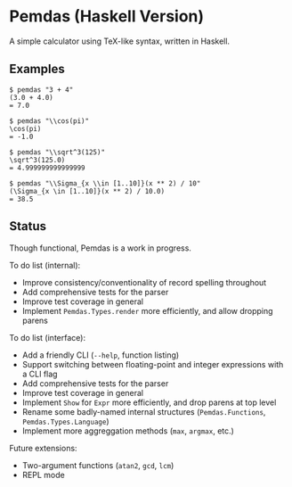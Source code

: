 # Pemdas (Haskell Version)

A simple calculator using TeX-like syntax, written in Haskell.

## Examples

```console
$ pemdas "3 + 4"
(3.0 + 4.0)
= 7.0

$ pemdas "\\cos(pi)"
\cos(pi)
= -1.0

$ pemdas "\\sqrt^3(125)"
\sqrt^3(125.0)
= 4.999999999999999

$ pemdas "\\Sigma_{x \\in [1..10]}(x ** 2) / 10"
(\Sigma_{x \in [1..10]}(x ** 2) / 10.0)
= 38.5
```

## Status

Though functional, Pemdas is a work in progress.

To do list (internal):

* Improve consistency/conventionality of record spelling throughout
* Add comprehensive tests for the parser
* Improve test coverage in general
* Implement `Pemdas.Types.render` more efficiently, and allow dropping parens

To do list (interface):

* Add a friendly CLI (`--help`, function listing)
* Support switching between floating-point and integer expressions with a CLI flag
* Add comprehensive tests for the parser
* Improve test coverage in general
* Implement `Show` for `Expr` more efficiently, and drop parens at top level
* Rename some badly-named internal structures (`Pemdas.Functions`, `Pemdas.Types.Language`)
* Implement more aggreggation methods (`max`, `argmax`, etc.)

Future extensions:

* Two-argument functions (`atan2`, `gcd`, `lcm`)
* REPL mode
